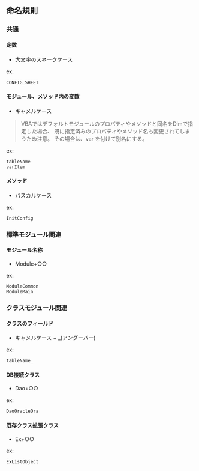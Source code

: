 ## 命名規則

### 共通

#### 定数	
- 大文字のスネークケース	

ex: 
```
CONFIG_SHEET
```

#### モジュール、メソッド内の変数	
- キャメルケース

> VBAではデフォルトモジュールのプロパティやメソッドと同名をDimで指定した場合、
> 既に指定済みのプロパティやメソッド名も変更されてしまうため注意。
> その場合は、var を付けて別名にする。

ex:
```
tableName
varItem
```

#### メソッド	
- パスカルケース	

ex:
```
InitConfig
```

### 標準モジュール関連

#### モジュール名称
- Module+○○	

ex:
```
ModuleCommon
ModuleMain
```

### クラスモジュール関連

#### クラスのフィールド	
- キャメルケース + _(アンダーバー)	

ex:
```
tableName_
```

#### DB接続クラス	
- Dao+○○	

ex:
```
DaoOracleOra
```

#### 既存クラス拡張クラス	
- Ex+○○	

ex: 
```
ExListObject
```
